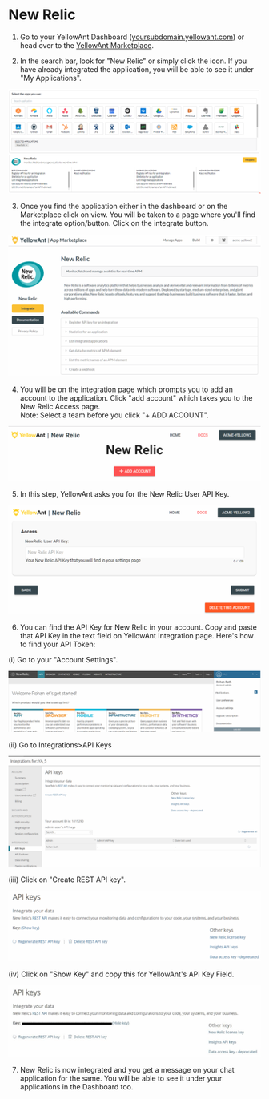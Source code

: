 # New Relic

1. Go to your YellowAnt Dashboard \([yoursubdomain.yellowant.com](https://github.com/yellowanthq/yellowant-help-center/tree/bdad19066023aa6a8b667a1d6f05b72945b49759/yoursubdomain.yellowant.com)\) or head over to the [YellowAnt Marketplace](https://www.yellowant.com/marketplace).

2. In the search bar, look for "New Relic" or simply click the icon. If you have already integrated the application, you will be able to see it under "My Applications".

![](../../.gitbook/assets/newrelic.PNG)

3. Once you find the application either in the dashboard or on the Marketplace click on view. You will be taken to a page where you'll find the integrate option/button. Click on the integrate button.  


![](../../.gitbook/assets/image%20%28125%29.png)

4. You will be on the integration page which prompts you to add an account to the application. Click "add account" which takes you to the New Relic Access page.  
Note: Select a team before you click "+ ADD ACCOUNT".  


![](../../.gitbook/assets/image%20%28170%29.png)

5. In this step, YellowAnt asks you for the New Relic User API Key.  


![](../../.gitbook/assets/image%20%2881%29.png)

6. You can find the API Key for New Relic in your account. Copy and paste that API Key in the text field on YellowAnt Integration page. Here's how to find your API Token:

\(i\) Go to your "Account Settings".

![](../../.gitbook/assets/image%20%28164%29.png)

\(ii\) Go to Integrations&gt;API Keys

![](../../.gitbook/assets/image%20%28205%29.png)

\(iii\) Click on "Create REST API key".

![](../../.gitbook/assets/image%20%28139%29.png)

\(iv\) Click on "Show Key" and copy this for YellowAnt's API Key Field.

![](../../.gitbook/assets/image%20%28323%29.png)

7. New Relic is now integrated and you get a message on your chat application for the same. You will be able to see it under your applications in the Dashboard too.

